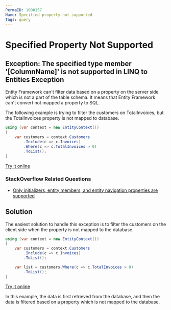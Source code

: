 ```yaml
---
PermaID: 1000157
Name: Specified property not supported
Tags: query
---
```


# Specified Property Not Supported

## Exception: The specified type member '[ColumnName]' is not supported in LINQ to Entities Exception 

Entity Framework can't filter data based on a property on the server side which is not a part of the table schema. It means that Entity Framework can't convert not mapped a property to SQL.

The following example is trying to filter the customers on TotalInvoices, but the TotalInvoices property is not mapped to database.

```csharp
using (var context = new EntityContext())
{
    var customers = context.Customers
        .Include(c => c.Invoices)
        .Where(c => c.TotalInvoices > 0)
        .ToList();
}
```
[Try it online](https://dotnetfiddle.net/2H8LcC)

### StackOverflow Related Questions

 - [Only initializers, entity members, and entity navigation properties are supported](https://stackoverflow.com/questions/6919709/only-initializers-entity-members-and-entity-navigation-properties-are-supporte)

## Solution

The easiest solution to handle this exception is to filter the customers on the client side when the property is not mapped to the database. 


```csharp
using (var context = new EntityContext())
{
    var customers = context.Customers
        .Include(c => c.Invoices)
        .ToList();

    var list = customers.Where(c => c.TotalInvoices > 0)
        .ToList();
}
```
[Try it online](https://dotnetfiddle.net/dzRVIi)

In this example, the data is first retrieved from the database, and then the data is filtered based on a property which is not mapped to the database.